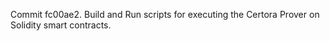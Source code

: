 Commit fc00ae2.                    Build and Run scripts for executing the Certora Prover on Solidity smart contracts.
